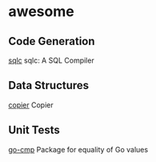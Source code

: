 # awesome

## Code Generation

[sqlc](https://github.com/sqlc-dev/sqlc) sqlc: A SQL Compiler

## Data Structures

[copier](https://github.com/jinzhu/copier) Copier

## Unit Tests

[go-cmp](https://github.com/google/go-cmp) Package for equality of Go values


